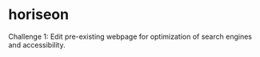 # horiseon
Challenge 1: Edit pre-existing webpage for optimization of search engines and accessibility.
